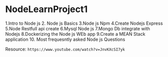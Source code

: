 # NodeLearnProject1

1.Intro to Node js
2. Node js Basics
3.Node js Npm 
4.Create Nodejs Express
5.Node Restfull api create
6.Mysql Node js
7.Mongo Db integrate with Nodejs
8.Dockerizing the Node js WEb app
9.Create a MEAN Stack application
10. Most frequesntly asked Node js Questions

Resource:
`https://www.youtube.com/watch?v=JnvKXcSI7yk`